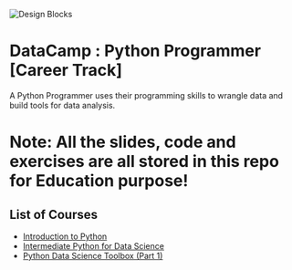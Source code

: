 ![Design Blocks](http://insight-rec.com/wp-content/uploads/2017/10/Data-science-word-cloud-Fotolia.jpg)

# DataCamp : Python Programmer [Career Track]
A Python Programmer uses their programming skills to wrangle data and build tools for data analysis.

# Note: All the slides, code and exercises are all stored in this repo for Education purpose!

## List of Courses

  - [Introduction to Python](https://github.com/vighneshanap/DataCamp-Python-Programmer/tree/into/Introduction%20to%20Python)
  - [Intermediate Python for Data Science](https://www.datacamp.com/courses/intermediate-python-for-data-science)
  - [Python Data Science Toolbox (Part 1)](https://www.datacamp.com/courses/python-data-science-toolbox-part-1)


